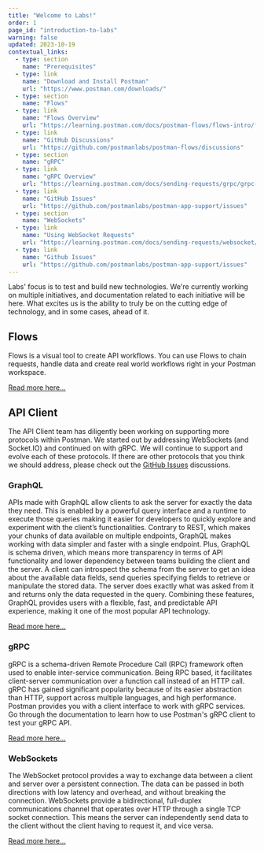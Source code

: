 ```yaml
---
title: "Welcome to Labs!"
order: 1
page_id: "introduction-to-labs"
warning: false
updated: 2023-10-19
contextual_links:
  - type: section
    name: "Prerequisites"
  - type: link
    name: "Download and Install Postman"
    url: "https://www.postman.com/downloads/"
  - type: section
    name: "Flows"
  - type: link
    name: "Flows Overview"
    url: "https://learning.postman.com/docs/postman-flows/flows-intro/flows-overview/"
  - type: link
    name: "GitHub Discussions"
    url: "https://github.com/postmanlabs/postman-flows/discussions"
  - type: section
    name: "gRPC"
  - type: link
    name: "gRPC Overview"
    url: "https://learning.postman.com/docs/sending-requests/grpc/grpc-client-overview/"
  - type: link
    name: "GitHub Issues"
    url: "https://github.com/postmanlabs/postman-app-support/issues"
  - type: section
    name: "WebSockets"
  - type: link
    name: "Using WebSocket Requests"
    url: "https://learning.postman.com/docs/sending-requests/websocket/websocket/"
  - type: link
    name: "Github Issues"
    url: "https://github.com/postmanlabs/postman-app-support/issues"
---
```


Labs' focus is to test and build new technologies. We're currently working on multiple initiatives, and documentation related to each initiative will be here. What excites us is the ability to truly be on the cutting edge of technology, and in some cases, ahead of it.

## Flows

Flows is a visual tool to create API workflows. You can use Flows to chain requests, handle data and create real world workflows right in your Postman workspace.

[Read more here...](https://learning.postman.com/docs/postman-flows/flows-intro/flows-overview/)

## API Client

The API Client team has diligently been working on supporting more protocols within Postman. We started out by addressing WebSockets (and Socket.IO) and continued on with gRPC. We will continue to support and evolve each of these protocols. If there are other protocols that you think we should address, please check out the [GitHub Issues](https://github.com/postmanlabs/postman-app-support/issues) discussions.

### GraphQL

APIs made with GraphQL allow clients to ask the server for exactly the data they need. This is enabled by a powerful query interface and a runtime to execute those queries making it easier for developers to quickly explore and experiment with the client’s functionalities. Contrary to REST, which makes your chunks of data available on multiple endpoints, GraphQL makes working with data simpler and faster with a single endpoint. Plus, GraphQL is schema driven, which means more transparency in terms of API functionality and lower dependency between teams building the client and the server. A client can introspect the schema from the server to get an idea about the available data fields, send queries specifying fields to retrieve or manipulate the stored data. The server does exactly what was asked from it and returns only the data requested in the query. Combining these features, GraphQL provides users with a flexible, fast, and predictable API experience, making it one of the most popular API technology.

[Read more here...](https://learning.postman.com/docs/sending-requests/graphql/graphql-overview/)

### gRPC

gRPC is a schema-driven Remote Procedure Call (RPC) framework often used to enable inter-service communication. Being RPC based, it facilitates client-server communication over a function call instead of an HTTP call. gRPC has gained significant popularity because of its easier abstraction than HTTP, support across multiple languages, and high performance. Postman provides you with a client interface to work with gRPC services. Go through the documentation to learn how to use Postman's gRPC client to test your gRPC API.

[Read more here...](https://learning.postman.com/docs/sending-requests/grpc/grpc-client-overview/)

### WebSockets

The WebSocket protocol provides a way to exchange data between a client and server over a persistent connection. The data can be passed in both directions with low latency and overhead, and without breaking the connection. WebSockets provide a bidirectional, full-duplex communications channel that operates over HTTP through a single TCP socket connection. This means the server can independently send data to the client without the client having to request it, and vice versa.

[Read more here...](https://learning.postman.com/docs/sending-requests/websocket/websocket/)
